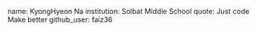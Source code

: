 name: KyongHyeon Na
institution: Solbat Middle School
quote: Just code Make better
github_user: faiz36
